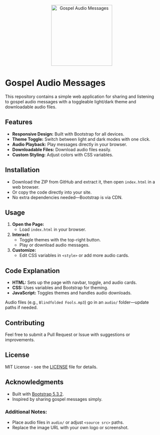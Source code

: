 <p align="center">
  <img src="http://checkthese.com/img/IMG_0160.PNG?3" alt="Gospel Audio Messages" width="200" height="200">
</p>

# Gospel Audio Messages

This repository contains a simple web application for sharing and listening to gospel audio messages with a toggleable light/dark theme and downloadable audio files.


## Features

- **Responsive Design:** Built with Bootstrap for all devices.
- **Theme Toggle:** Switch between light and dark modes with one click.
- **Audio Playback:** Play messages directly in your browser.
- **Downloadable Files:** Download audio files easily.
- **Custom Styling:** Adjust colors with CSS variables.


## Installation

- Download the ZIP from GitHub and extract it, then open `index.html` in a web browser.
- Or copy the code directly into your site.
- No extra dependencies needed—Bootstrap is via CDN.


## Usage

1. **Open the Page:**
   - Load `index.html` in your browser.
2. **Interact:**
   - Toggle themes with the top-right button.
   - Play or download audio messages.
3. **Customize:**
   - Edit CSS variables in `<style>` or add more audio cards.


## Code Explanation

- **HTML:** Sets up the page with navbar, toggle, and audio cards.
- **CSS:** Uses variables and Bootstrap for theming.
- **JavaScript:** Toggles themes and handles audio downloads.

Audio files (e.g., `Blindfolded Fools.mp3`) go in an `audio/` folder—update paths if needed.


## Contributing

Feel free to submit a Pull Request or Issue with suggestions or improvements.


## License

MIT License - see the [LICENSE](LICENSE) file for details.


## Acknowledgments

- Built with [Bootstrap 5.3.2](https://getbootstrap.com/).
- Inspired by sharing gospel messages simply.


### Additional Notes:
- Place audio files in `audio/` or adjust `<source src>` paths.
- Replace the image URL with your own logo or screenshot.
